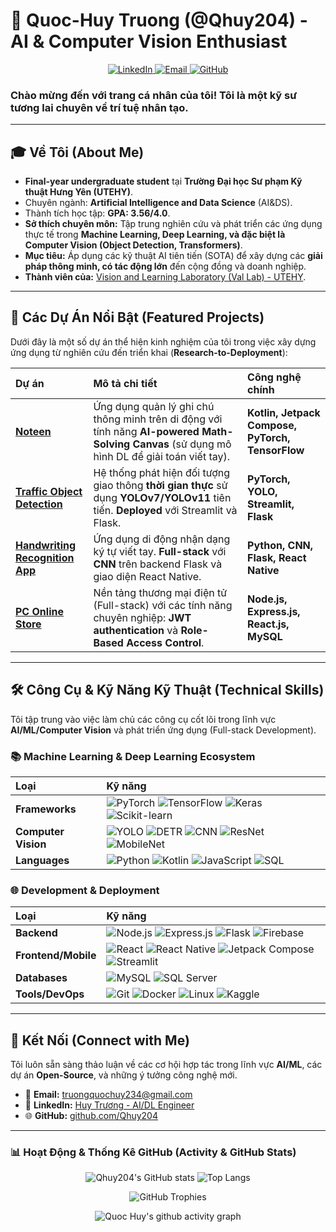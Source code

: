 # 🤖 Quoc-Huy Truong (@Qhuy204) - AI & Computer Vision Enthusiast

<p align="center">
    <a href="https://www.linkedin.com/in/huy-tr%C6%B0%C6%A1ng-bbb716135/">
        <img src="https://img.shields.io/badge/LinkedIn-0077B5?style=for-the-badge&logo=linkedin&logoColor=white" alt="LinkedIn">
    </a>
    <a href="mailto:truongquochuy234@gmail.com">
        <img src="https://img.shields.io/badge/Email-D14836?style=for-the-badge&logo=gmail&logoColor=white" alt="Email">
    </a>
    <a href="https://github.com/Qhuy204">
        <img src="https://img.shields.io/badge/GitHub-100000?style=for-the-badge&logo=github&logoColor=white" alt="GitHub">
    </a>
</p>

### Chào mừng đến với trang cá nhân của tôi! Tôi là một kỹ sư tương lai chuyên về trí tuệ nhân tạo.

---

## 🎓 Về Tôi (About Me)

* **Final-year undergraduate student** tại **Trường Đại học Sư phạm Kỹ thuật Hưng Yên (UTEHY)**.
* Chuyên ngành: **Artificial Intelligence and Data Science** (AI&DS).
* Thành tích học tập: **GPA: 3.56/4.0**.
* **Sở thích chuyên môn:** Tập trung nghiên cứu và phát triển các ứng dụng thực tế trong **Machine Learning, Deep Learning, và đặc biệt là Computer Vision (Object Detection, Transformers)**.
* **Mục tiêu:** Áp dụng các kỹ thuật AI tiên tiến (SOTA) để xây dựng các **giải pháp thông minh, có tác động lớn** đến cộng đồng và doanh nghiệp.
* **Thành viên của:** [Vision and Learning Laboratory (Val Lab) - UTEHY](https://github.com/val-utehy).

---

## 🔬 Các Dự Án Nổi Bật (Featured Projects)

Dưới đây là một số dự án thể hiện kinh nghiệm của tôi trong việc xây dựng ứng dụng từ nghiên cứu đến triển khai (**Research-to-Deployment**):

| Dự án | Mô tả chi tiết | Công nghệ chính |
| :--- | :--- | :--- |
| **[Noteen](https://github.com/Qhuy204/Noteen)** | Ứng dụng quản lý ghi chú thông minh trên di động với tính năng **AI-powered Math-Solving Canvas** (sử dụng mô hình DL để giải toán viết tay). | **Kotlin, Jetpack Compose, PyTorch, TensorFlow** |
| **[Traffic Object Detection](https://github.com/Qhuy204/YOLOv7-Traffic-Object-Detection)** | Hệ thống phát hiện đối tượng giao thông **thời gian thực** sử dụng **YOLOv7/YOLOv11** tiên tiến. **Deployed** với Streamlit và Flask. | **PyTorch, YOLO, Streamlit, Flask** |
| **[Handwriting Recognition App](https://github.com/Qhuy204/Character-Recognition)** | Ứng dụng di động nhận dạng ký tự viết tay. **Full-stack** với **CNN** trên backend Flask và giao diện React Native. | **Python, CNN, Flask, React Native** |
| **[PC Online Store](https://github.com/Qhuy204/ComputerStore-Frontend)** | Nền tảng thương mại điện tử (Full-stack) với các tính năng chuyên nghiệp: **JWT authentication** và **Role-Based Access Control**. | **Node.js, Express.js, React.js, MySQL** |

---

## 🛠️ Công Cụ & Kỹ Năng Kỹ Thuật (Technical Skills)

Tôi tập trung vào việc làm chủ các công cụ cốt lõi trong lĩnh vực **AI/ML/Computer Vision** và phát triển ứng dụng (Full-stack Development).

### 📚 Machine Learning & Deep Learning Ecosystem
| Loại | Kỹ năng |
| :--- | :--- |
| **Frameworks** | ![PyTorch](https://img.shields.io/badge/-PyTorch-EE4C2C?logo=pytorch&logoColor=white&style=flat-square) ![TensorFlow](https://img.shields.io/badge/-TensorFlow-FF6F00?logo=tensorflow&logoColor=white&style=flat-square) ![Keras](https://img.shields.io/badge/-Keras-D00000?logo=keras&logoColor=white&style=flat-square) ![Scikit-learn](https://img.shields.io/badge/-Scikit--learn-F7931E?logo=scikit-learn&logoColor=white&style=flat-square) |
| **Computer Vision** | ![YOLO](https://img.shields.io/badge/-YOLO-00FFFF?logo=openai&logoColor=black&style=flat-square) ![DETR](https://img.shields.io/badge/-DETR-FF6F91?logo=transformer&logoColor=white&style=flat-square) ![CNN](https://img.shields.io/badge/-CNN-FF9A00?logo=deeplearning&logoColor=white&style=flat-square) ![ResNet](https://img.shields.io/badge/-ResNet-00599C?logo=neural-network&logoColor=white&style=flat-square) ![MobileNet](https://img.shields.io/badge/-MobileNet-4CAF50?logo=android&logoColor=white&style=flat-square) |
| **Languages** | ![Python](https://img.shields.io/badge/-Python-3776AB?logo=python&logoColor=white&style=flat-square) ![Kotlin](https://img.shields.io/badge/-Kotlin-0095D5?logo=kotlin&logoColor=white&style=flat-square) ![JavaScript](https://img.shields.io/badge/-JavaScript-F7DF1E?logo=javascript&logoColor=black&style=flat-square) ![SQL](https://img.shields.io/badge/-SQL-4479A1?logo=database&logoColor=white&style=flat-square) |

### 🌐 Development & Deployment
| Loại | Kỹ năng |
| :--- | :--- |
| **Backend** | ![Node.js](https://img.shields.io/badge/-Node.js-339933?logo=node.js&logoColor=white&style=flat-square) ![Express.js](https://img.shields.io/badge/-Express.js-000000?logo=express&logoColor=white&style=flat-square) ![Flask](https://img.shields.io/badge/-Flask-000000?logo=flask&logoColor=white&style=flat-square) ![Firebase](https://img.shields.io/badge/-Firebase-FFCA28?logo=firebase&logoColor=black&style=flat-square) |
| **Frontend/Mobile** | ![React](https://img.shields.io/badge/-React-20232A?logo=react&logoColor=61DAFB&style=flat-square) ![React Native](https://img.shields.io/badge/-React%20Native-61DAFB?logo=react&logoColor=black&style=flat-square) ![Jetpack Compose](https://img.shields.io/badge/-Jetpack%20Compose-4285F4?logo=android&logoColor=white&style=flat-square) ![Streamlit](https://img.shields.io/badge/-Streamlit-FF4B4B?logo=streamlit&logoColor=white&style=flat-square) |
| **Databases** | ![MySQL](https://img.shields.io/badge/-MySQL-4479A1?logo=mysql&logoColor=white&style=flat-square) ![SQL Server](https://img.shields.io/badge/-SQL%20Server-CC2927?logo=microsoftsqlserver&logoColor=white&style=flat-square) |
| **Tools/DevOps** | ![Git](https://img.shields.io/badge/-Git-F05032?logo=git&logoColor=white&style=flat-square) ![Docker](https://img.shields.io/badge/-Docker-2496ED?logo=docker&logoColor=white&style=flat-square) ![Linux](https://img.shields.io/badge/-Linux-FCC624?logo=linux&logoColor=black&style=flat-square) ![Kaggle](https://img.shields.io/badge/-Kaggle-20BEFF?logo=kaggle&logoColor=white&style=flat-square) |

---

## 🤝 Kết Nối (Connect with Me)

Tôi luôn sẵn sàng thảo luận về các cơ hội hợp tác trong lĩnh vực **AI/ML**, các dự án **Open-Source**, và những ý tưởng công nghệ mới.

* 📧 **Email:** [truongquochuy234@gmail.com](mailto:truongquochuy234@gmail.com)
* 💼 **LinkedIn:** [Huy Trương - AI/DL Engineer](https://www.linkedin.com/in/huy-tr%C6%B0%C6%A1ng-bbb716135/)
* 🌐 **GitHub:** [github.com/Qhuy204](https://github.com/Qhuy204)

---

### 📊 Hoạt Động & Thống Kê GitHub (Activity & GitHub Stats)

<p align="center">
    <img src="https://github-readme-stats.vercel.app/api?username=Qhuy204&show_icons=true&theme=tokyonight&hide_border=true" alt="Qhuy204's GitHub stats" />
    <img src="https://github-readme-stats.vercel.app/api/top-langs/?username=Qhuy204&layout=compact&theme=tokyonight&hide_border=true&langs_count=6" alt="Top Langs" />
</p>

<p align="center">
    <img src="https://github-profile-trophy.vercel.app/?username=Qhuy204&theme=darkhub&margin-w=10&margin-h=10&no-bg=true" alt="GitHub Trophies" />
</p>

<p align="center">
    <img src="https://github-readme-activity-graph.vercel.app/graph?username=Qhuy204&theme=react-dark" alt="Quoc Huy's github activity graph" />
</p>
